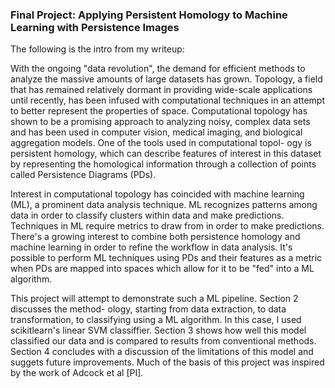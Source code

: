 ### Final Project: Applying Persistent Homology to Machine Learning with Persistence Images

The following is the intro from my writeup:

  With the ongoing "data revolution", the demand for efficient methods to analyze the massive
amounts of large datasets has grown. Topology, a field that has remained relatively dormant in
providing wide-scale applications until recently, has been infused with computational techniques in
an attempt to better represent the properties of space. Computational topology has shown to be a
promising approach to analyzing noisy, complex data sets and has been used in computer vision,
medical imaging, and biological aggregation models. One of the tools used in computational topol-
ogy is persistent homology, which can describe features of interest in this dataset by representing
the homological information through a collection of points called Persistence Diagrams (PDs).

  Interest in computational topology has coincided with machine learning (ML), a prominent data
analysis technique. ML recognizes patterns among data in order to classify clusters within data and
make predictions. Techniques in ML require metrics to draw from in order to make predictions.
There's a growing interest to combine both persistence homology and machine learning in order to
refine the workflow in data analysis. It's possible to perform ML techniques using PDs and their
features as a metric when PDs are mapped into spaces which allow for it to be "fed" into a ML
algorithm.

  This project will attempt to demonstrate such a ML pipeline. Section 2 discusses the method-
ology, starting from data extraction, to data transformation, to classifying using a ML algorithm.
In this case, I used scikitlearn's linear SVM classiffier. Section 3 shows how well this model classified 
our data and is compared to results from conventional methods. Section 4 concludes with a
discussion of the limitations of this model and suggets future improvements. Much of the basis of
this project was inspired by the work of Adcock et al [PI].
